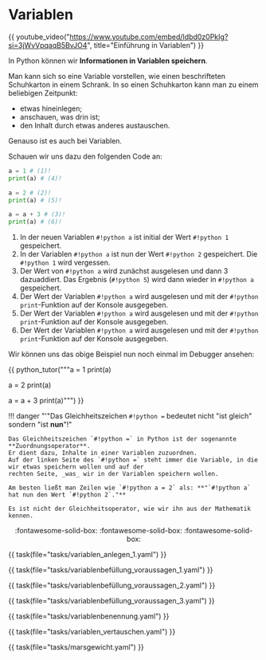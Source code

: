 # Variablen

{{ youtube_video("https://www.youtube.com/embed/Idbd0z0PkIg?si=3jWvVpqaqB5BvJO4", title="Einführung in Variablen") }}

In Python können wir **Informationen in Variablen speichern**.

Man kann sich so eine Variable vorstellen, wie einen beschrifteten Schuhkarton in einem Schrank. 
In so einen Schuhkarton kann man zu einem beliebigen Zeitpunkt:

* etwas hineinlegen; 
* anschauen, was drin ist;
* den Inhalt durch etwas anderes austauschen.

Genauso ist es auch bei Variablen.

Schauen wir uns dazu den folgenden Code an:

```python
a = 1 # (1)!
print(a) # (4)!

a = 2 # (2)!
print(a) # (5)!

a = a + 3 # (3)!
print(a) # (6)!
```

1. In der neuen Variablen `#!python a` ist initial der Wert `#!python 1` gespeichert.
2. In der Variablen `#!python a` ist nun der Wert `#!python 2` gespeichert. Die `#!python 1` wird vergessen.
3. Der Wert von `#!python a` wird zunächst ausgelesen und dann 3 dazuaddiert. Das Ergebnis (`#!python 5`) wird dann wieder in `#!python a` gespeichert.
4. Der Wert der Variablen `#!python a` wird ausgelesen und mit der `#!python print`-Funktion auf der Konsole ausgegeben.
5. Der Wert der Variablen `#!python a` wird ausgelesen und mit der `#!python print`-Funktion auf der Konsole ausgegeben.
6. Der Wert der Variablen `#!python a` wird ausgelesen und mit der `#!python print`-Funktion auf der Konsole ausgegeben.

Wir können uns das obige Beispiel nun noch einmal im Debugger ansehen:

{{ python_tutor("""a = 1
print(a)

a = 2
print(a)

a = a + 3
print(a)""") }}

!!! danger "'"Das Gleichheitszeichen `#!python =` bedeutet nicht "ist gleich" sondern "ist **nun**"!"
    
    Das Gleichheitszeichen `#!python =` in Python ist der sogenannte **Zuordnungsoperator**.
    Er dient dazu, Inhalte in einer Variablen zuzuordnen.
    Auf der linken Seite des `#!python =` steht immer die Variable, in die wir etwas speichern wollen und auf der 
    rechten Seite, _was_ wir in der Variablen speichern wollen.

    Am besten ließt man Zeilen wie `#!python a = 2` als: **"`#!python a` hat nun den Wert `#!python 2`."**

    Es ist nicht der Gleichheitsoperator, wie wir ihn aus der Mathematik kennen.

<p style="text-align:center;" markdown>
:fontawesome-solid-box: :fontawesome-solid-box: :fontawesome-solid-box:
</p>

{{ task(file="tasks/variablen_anlegen_1.yaml") }}

{{ task(file="tasks/variablenbefüllung_voraussagen_1.yaml") }}

{{ task(file="tasks/variablenbefüllung_voraussagen_2.yaml") }}

{{ task(file="tasks/variablenbefüllung_voraussagen_3.yaml") }}

{{ task(file="tasks/variablenbenennung.yaml") }}

{{ task(file="tasks/variablen_vertauschen.yaml") }}

{{ task(file="tasks/marsgewicht.yaml") }}


